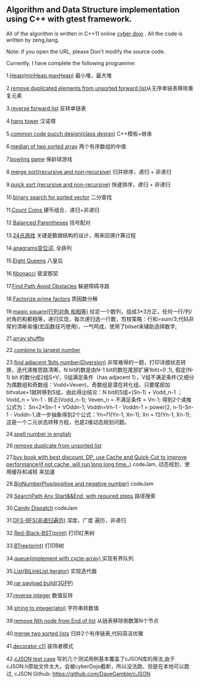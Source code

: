  ## Algorithm and Data Structure implementation using C++ with gtest framework.
 
 All of the algorithm is written in C++11 online [cyber dojo](http://www.cyber-dojo.org) . All the code is  written by zeng,liang.  
 
  Note: if you open the URL, please Don't modify the source code.
 
 Currently, I have complete the following programme:
 

 1.[Heap(minHeap,maxHeap)](https://www.cyber-dojo.org/kata/edit/c1s9FT) 最小堆，最大堆
 
 2.[remove duplicated elements from unsorted forward list](https://www.cyber-dojo.org/kata/edit/5hjsjc)从无序单链表移除重复元素
 
 3.[reverse forward list](https://www.cyber-dojo.org/kata/edit/v5m7qX) 反转单链表
 
 4.[hano tower]( https://www.cyber-dojo.org/kata/edit/4gSMuM) 汉诺塔
 
 5.[common code pucch design(class design)]( https://www.cyber-dojo.org/kata/edit/qyLeL5) C++模板+继承
 
 6.[median of two sorted array](  https://www.cyber-dojo.org/kata/edit/Z7Ymf5) 两个有序数组的中值
 
 7.[bowling game](   https://www.cyber-dojo.org/kata/edit/TQDmzJ) 保龄球游戏
 
 8.[merge sort(recursive and non-recursive)]( https://www.cyber-dojo.org/kata/edit/H3F2Cg) 归并排序，递归 + 非递归
 
 9.[quick sort (recursive and non-recursive)]( https://www.cyber-dojo.org/kata/edit/3bL8dx ) 快速排序，递归 +  非递归
 
 10.[binary search for sorted vector]( https://www.cyber-dojo.org/kata/edit/lzkFVV)  二分查找
 
 11.[Count Coins  ]( https://www.cyber-dojo.org/kata/edit/ejFa3H) 硬币组合，递归+非递归
 
 12.[Balanced Parentheses]( https://www.cyber-dojo.org/kata/edit/qyPKzS) 括号配对
 
 13.[24点游戏]( https://www.cyber-dojo.org/kata/edit/DnVATL ) 关键是数据结构的设计，用来回溯计算过程
 
 14.[anagrams变位词,](https://www.cyber-dojo.org/kata/edit/Lnunpj) 全排列

 15.[Eight Queens]( https://www.cyber-dojo.org/kata/edit/UMrKTK)  八皇后
 
 16.[fibonacci](  https://www.cyber-dojo.org/kata/edit/HZz4Qv)  斐波那契
 
 17.[Find Path Avoid Obstacles]( https://www.cyber-dojo.org/kata/edit/EPQyRr) 躲避障碍寻路
 
 18.[Factorize prime factors](  https://www.cyber-dojo.org/kata/edit/NygRte) 质因数分解
 
 19.[magic square(行列对角 和相等)](https://www.cyber-dojo.org/kata/edit/nzY139)  给定一个数列，组成3*3方正，任何一行/列/对角的和都相等，递归实现，每次递归选一行数，剪枝策略：行和=sum/3;代码非常的清晰易懂(宏函数技巧使用)，一气呵成，使用了bitset来辅助选择数字;


 21.[array shuffle]( https://www.cyber-dojo.org/kata/edit/9Pyuja)
 
 22.[combine to largest number](  https://www.cyber-dojo.org/kata/edit/pFecgM )
 
 23.[find adjacent 1bits number(Diversion)]( https://www.cyber-dojo.org/kata/edit/bUyltJ ) 非常难得的一题，打印详细状态转换，迭代递推思路清晰，N bit的数是由N-1 bit的数在尾部扩展1bit(=0 ,1), 假定(N-1) bit 的数分成2组S+V，S组满足条件（has adjacent 1），V组不满足条件(又细分为偶数组和奇数组：Vodd+Veven)，奇数组是潜在转化组，只要尾部加bitvalue=1就转移到S组，由此得出结论：N bit的S组=(Sn-1) + Vodd_n-1 ； Vodd_n = Vn-1 - 转正(Vodd_n-1); Veven_n = 不满足条件 = Vn-1; 得到2个递推公式为： Sn=2*Sn-1 + VOddn-1; Voddn=Vn-1 - Voddn-1 = power(2, n-1)-Sn-1 - Voddn-1,进一步抽象得到2个公式：Yn=f1(Yn-1, Xn-1); Xn = f2(Yn-1, Xn-1); 这是一个二元状态转移方程，也是2维动态规划问题。
 
 24.[spell number in english]( https://www.cyber-dojo.org/kata/edit/cGEJm8) 
 

 
 26.[remove duplicate from unsorted list]( https://www.cyber-dojo.org/kata/edit/Hw2ARG)
 
 27.[buy book with best discount, DP. use Cache and Quick-Cut to improve performance(if not cache, will run long long time..)](  https://www.cyber-dojo.org/kata/edit/e1eWD3 )  codeJam, 动态规划，使用缓存和减枝 来加速
 
 28.[BigNumberPlus(positive and negative number)]( https://www.cyber-dojo.org/kata/edit/aFuWaw ) codeJam
 
 29.[SearchPath Any Start&&End, with required steps](https://www.cyber-dojo.org/kata/edit/UjAYAc) 路径搜索
 
 30.[Candy Dispatch]( https://www.cyber-dojo.org/kata/edit/SEuu9L)  codeJam
 
 31.[DFS-BFS(非递归遍历)](https://www.cyber-dojo.org/kata/edit/McTXNQ) 深度，广度 遍历，非递归
 
 32.[Red-Black-BST(print)]( https://www.cyber-dojo.org/kata/edit/Xvs1Q0) 打印红黑树

 33.[BTree(print)](  https://www.cyber-dojo.org/kata/edit/BYqkde)  打印B树
 
 34.[queue(implement with cycle-array) ](  https://www.cyber-dojo.org/kata/edit/N2QHpV) 实现有界队列

 35.[List(BiLinkList,iterator)](  https://www.cyber-dojo.org/kata/edit/lw9bKt) 实现迭代器
 
 36.[rar payload build(3GPP)](  https://www.cyber-dojo.org/kata/edit/Aefhn3) 
 
 37.[reverse integer](  https://www.cyber-dojo.org/kata/edit/sccC5U)   数值反转
 
 38.[string to integer(atoi)](  https://www.cyber-dojo.org/kata/edit/MDvnxW)  字符串转数值
 
 39.[remove Nth node from End of list](  https://www.cyber-dojo.org/kata/edit/sDqsuP) 从链表移除倒数第N个节点

 40.[merge two sorted lists]( https://www.cyber-dojo.org/kata/edit/0bLbwY)  归并2个有序链表,代码简洁优雅
 
 41.[decorator c11](https://www.cyber-dojo.org/kata/edit/nTHRcg) 装饰者模式
 
 42.[cJSON test case](https://www.cyber-dojo.org/kata/edit/1dhMxs )  写的几个测试用例基本覆盖了cJSON库的用法,由于cJSON.h原始文件太大，会被cyberDojo截断，所以没法跑，但是在本地可以跑过, cJSON Github: https://github.com/DaveGamble/cJSON
 
 
 
